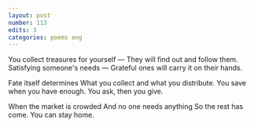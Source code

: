 ```yaml
---
layout: post
number: 113
edits: 3
categories: poems eng
---
```


You collect treasures for yourself — 
They will find out and follow them. 
Satisfying someone's needs —
Grateful ones will carry it on their hands. 
 
Fate itself determines 
What you collect and what you distribute. 
You save when you have enough.
You ask, then you give. 
 
When the market is crowded
And no one needs anything
So the rest has come.
You can stay home.
